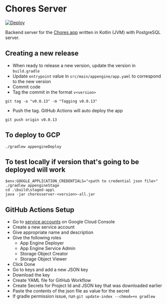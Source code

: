 # Chores Server

[![Deploy](https://github.com/ramitsuri/chores-server/actions/workflows/deploy.yml/badge.svg?branch=main)](https://github.com/ramitsuri/chores-server/actions/workflows/deploy.yml)

Backend server for the [Chores app](https://github.com/ramitsuri/chores-client) written in Kotlin (JVM) with PostgreSQL server.

## Creating a new release
- When ready to release a new version, update the version in `build.gradle`
- Update `entrypoint` value in `src/main/appengine/app.yaml` to correspond to the new version
- Commit code 
- Tag the commit in the format `v<version>`
```
git tag -a "v0.0.13" -m "Tagging v0.0.13"
```
- Push the tag. GitHub Actions will auto deploy the app
```
git push origin v0.0.13
```

## To deploy to GCP
```
./gradlew appengineDeploy
```

## To test locally if version that's going to be deployed will work
```
$env:GOOGLE_APPLICATION_CREDENTIALS="<path to credential json file>"
./gradlew appengineStage
cd .\build\staged-app\
java -jar choresserver-<version>-all.jar
```

## GitHub Actions Setup
- Go to [service accounts](https://console.cloud.google.com/iam-admin/serviceaccounts) on Google Cloud Console
- Create a new service account
- Give appropriate name and description
- Give the following roles
  - App Engine Deployer
  - App Engine Service Admin
  - Storage Object Creator
  - Storage Object Viewer
- Click Done
- Go to keys and add a new JSON key
- Download the key
- Create YAML file for GitHub Workflow
- Create Secrets for Project Id and JSON key that was downloaded earlier
- Paste the contents of the json file as value for the secret
- If gradle permission issue, run `git update-index --chmod=+x gradlew`